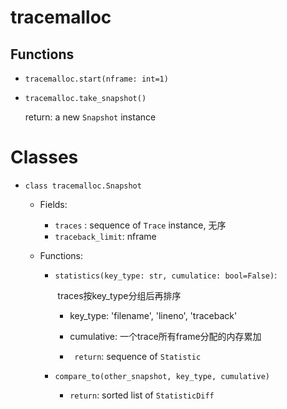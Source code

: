 # tracemalloc

## Functions

- `tracemalloc.start(nframe: int=1)`

- `tracemalloc.take_snapshot()`

  return: a new `Snapshot` instance

# Classes

- `class tracemalloc.Snapshot`

  - Fields:

    - `traces` :  sequence of  `Trace` instance, 无序
    - `traceback_limit`:  nframe
  
  - Functions:
  
    - `statistics(key_type: str, cumulatice: bool=False)`:
    
      ​    traces按key_type分组后再排序
    
      - key_type: 'filename', 'lineno', 'traceback'
    
      - cumulative: 一个trace所有frame分配的内存累加
      
      - ` return`: sequence of `Statistic` 
  
    - `compare_to(other_snapshot, key_type, cumulative)`
      - `return`: sorted list of `StatisticDiff`
    
    
  
  

